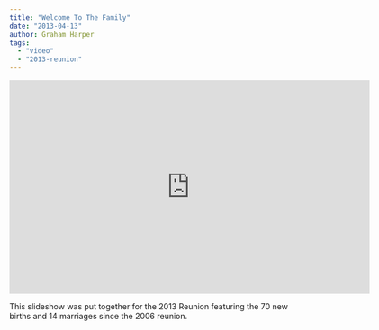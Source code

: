 ```yaml
---
title: "Welcome To The Family"
date: "2013-04-13"
author: Graham Harper
tags:
  - "video"
  - "2013-reunion"
---
```


<iframe class="video" width="640" height="380" src="https://www.youtube.com/embed/MIz4Hya3sfQ?rel=0" frameborder="0" allowfullscreen></iframe>

This slideshow was put together for the 2013 Reunion featuring the 70 new births and 14 marriages since the 2006 reunion.
